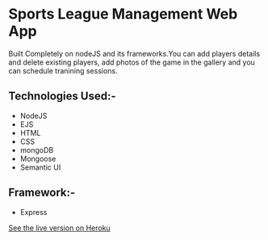 # Sports League Management Web App

Built Completely on nodeJS and its frameworks.You can add players details and delete existing players, add photos of the game in the gallery and you can schedule tranining sessions.

## Technologies Used:-

* NodeJS
* EJS
* HTML
* CSS
* mongoDB
* Mongoose
* Semantic UI
## Framework:-
* Express

[See the live version on Heroku](https://sports90588.herokuapp.com, "Sports League Management Web App")

